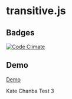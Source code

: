 transitive.js
=============

## Badges

[![Code Climate](https://codeclimate.com/github/conveyal/transitive.js.png)](https://codeclimate.com/github/conveyal/transitive.js)

## Demo

[Demo](http://conveyal.github.io/transitive.js/example/index.html "Demo")

Kate Chanba Test 3